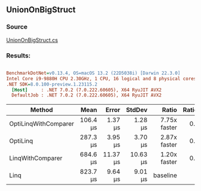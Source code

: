 ﻿## UnionOnBigStruct

### Source
[UnionOnBigStruct.cs](../../src/OptiLinq.Benchmark/UnionOnBigStruct.cs)

### Results:
``` ini

BenchmarkDotNet=v0.13.4, OS=macOS 13.2 (22D5038i) [Darwin 22.3.0]
Intel Core i9-9880H CPU 2.30GHz, 1 CPU, 16 logical and 8 physical cores
.NET SDK=8.0.100-preview.1.23115.2
  [Host]     : .NET 7.0.2 (7.0.222.60605), X64 RyuJIT AVX2
  DefaultJob : .NET 7.0.2 (7.0.222.60605), X64 RyuJIT AVX2


```
|               Method |     Mean |    Error |   StdDev |        Ratio | RatioSD |     Gen0 |     Gen1 |     Gen2 | Allocated |      Alloc Ratio |
|--------------------- |---------:|---------:|---------:|-------------:|--------:|---------:|---------:|---------:|----------:|-----------------:|
| OptiLinqWithComparer | 106.4 μs |  1.37 μs |  1.28 μs | 7.75x faster |   0.15x |        - |        - |        - |      32 B | 52,482.031x less |
|             OptiLinq | 287.3 μs |  3.95 μs |  3.70 μs | 2.87x faster |   0.03x |   7.3242 |        - |        - |   64034 B |     26.227x less |
|     LinqWithComparer | 684.6 μs | 11.37 μs | 10.63 μs | 1.20x faster |   0.02x | 399.4141 | 399.4141 | 399.4141 | 1614661 B |      1.040x less |
|                 Linq | 823.7 μs |  9.64 μs |  9.01 μs |     baseline |         | 399.4141 | 399.4141 | 399.4141 | 1679425 B |                  |
